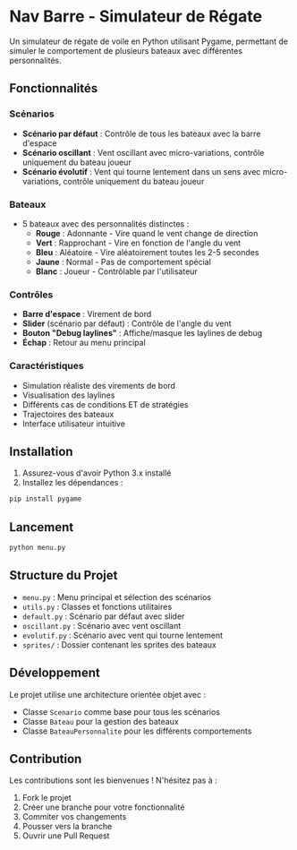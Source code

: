 # Nav Barre - Simulateur de Régate

Un simulateur de régate de voile en Python utilisant Pygame, permettant de simuler le comportement de plusieurs bateaux avec différentes personnalités.

## Fonctionnalités

### Scénarios
- **Scénario par défaut** : Contrôle de tous les bateaux avec la barre d'espace
- **Scénario oscillant** : Vent oscillant avec micro-variations, contrôle uniquement du bateau joueur
- **Scénario évolutif** : Vent qui tourne lentement dans un sens avec micro-variations, contrôle uniquement du bateau joueur

### Bateaux
- 5 bateaux avec des personnalités distinctes :
  - **Rouge** : Adonnante - Vire quand le vent change de direction
  - **Vert** : Rapprochant - Vire en fonction de l'angle du vent
  - **Bleu** : Aléatoire - Vire aléatoirement toutes les 2-5 secondes
  - **Jaune** : Normal - Pas de comportement spécial
  - **Blanc** : Joueur - Contrôlable par l'utilisateur

### Contrôles
- **Barre d'espace** : Virement de bord
- **Slider** (scénario par défaut) : Contrôle de l'angle du vent
- **Bouton "Debug laylines"** : Affiche/masque les laylines de debug
- **Échap** : Retour au menu principal

### Caractéristiques
- Simulation réaliste des virements de bord
- Visualisation des laylines
- Différents cas de conditions ET de stratégies
- Trajectoires des bateaux
- Interface utilisateur intuitive

## Installation

1. Assurez-vous d'avoir Python 3.x installé
2. Installez les dépendances :
```bash
pip install pygame
```

## Lancement

```bash
python menu.py
```

## Structure du Projet
- `menu.py` : Menu principal et sélection des scénarios
- `utils.py` : Classes et fonctions utilitaires
- `default.py` : Scénario par défaut avec slider
- `oscillant.py` : Scénario avec vent oscillant
- `evolutif.py` : Scénario avec vent qui tourne lentement
- `sprites/` : Dossier contenant les sprites des bateaux

## Développement
Le projet utilise une architecture orientée objet avec :
- Classe `Scenario` comme base pour tous les scénarios
- Classe `Bateau` pour la gestion des bateaux
- Classe `BateauPersonnalite` pour les différents comportements

## Contribution
Les contributions sont les bienvenues ! N'hésitez pas à :
1. Fork le projet
2. Créer une branche pour votre fonctionnalité
3. Commiter vos changements
4. Pousser vers la branche
5. Ouvrir une Pull Request